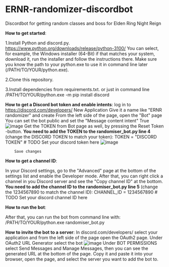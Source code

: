 # ERNR-randomizer-discordbot
Discordbot for getting random classes and boss for Elden Ring Night Reign

**How to get started**:

  1.Install Python and discord.py.
    https://www.python.org/downloads/release/python-3100/
    You can select, for example, the Windows installer (64-Bit) if that matches your system, download it, run the installer and follow the instructions there.
    Make sure you know the path to your python.exe to use it in command line later (/PATH/TO/YOUR/python.exe).

  2.Clone this repository.
    
  3.Install dependencies from requirements.txt.
    or just in command line /PATH/TO/YOUR/python.exe -m pip install discord 

**How to get a Discord bot token and enable intents**:
  log in to https://discord.com/developers/
    New Application
      Give it a name like "ERNR randomizer" and create
      From the left side of the page, open the "Bot" page
        You can set the bot public and set the "Message content intent" True
        ![image](https://github.com/user-attachments/assets/9ff73244-6b2e-4b48-aec3-a7dcfdb80452)
        Get the TOKEN from Bot page as well, by pressing the Reset Token -button. 
        **You need to add the TOKEN  to the randomiser_bot.py line 4** (change the DISCORD TOKEN to match your token):
        TOKEN = "DISCORD TOKEN"  # TODO Set your discord token here
        ![image](https://github.com/user-attachments/assets/58539c28-8988-4271-9e3e-786211fd4075)

        Save changes

**How to get a channel ID**:

  In your Discord settings, go to the "Advanced" page at the bottom of the settings list and enable the Developer mode.
  After that, you can right click a channel in you Discord server and see the "Copy channel ID" at the bottom. 
  **You need to add the channel ID  to the randomiser_bot.py line 5** (change the 1234567890 to match the channel ID):
        CHANNEL_ID = 1234567890  # TODO Set your discord channel ID here

**How to run the bot**:

  After that, you can run the bot from command line with: /PATH/TO/YOUR/python.exe randomiser_bot.py

**How to invite the bot to a server**:
  In discord.com/developers/ select your application and from the left side of the page open the OAuth2 page. 
  Under OAuth2 URL Generator select the bot
  ![image](https://github.com/user-attachments/assets/551dfbd5-014b-4cea-aeea-c263a14600c4)
  Under BOT PERMISSIONS select Send Messages and Manage Messages, then you can see the generated URL at the bottom of the page. Copy it and paste it into your browser, open the page, and select the server you want to add the bot to. 
